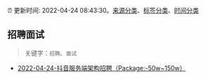 :alarm_clock: 更新时间: 2022-04-24 08:43:30。[来源分类](../README.md)、[标签分类](../TAGS.md)、[时间分类](../TIMELINE.md)

## 招聘面试


> 关键字：`招聘`、`面试`



- [2022-04-24-抖音服务端架构招聘（Package:-50w~150w）](https://www.v2ex.com/t/848939) 